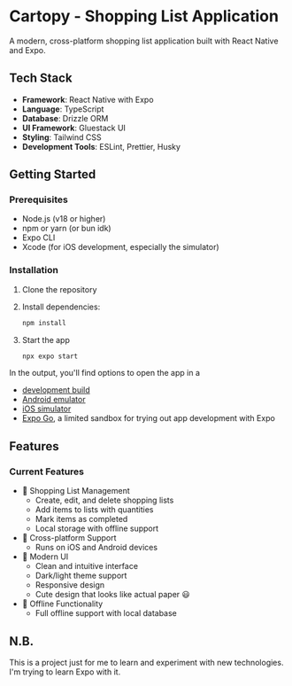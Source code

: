 # Cartopy - Shopping List Application

A modern, cross-platform shopping list application built with React Native and Expo.

## Tech Stack

- **Framework**: React Native with Expo
- **Language**: TypeScript
- **Database**: Drizzle ORM
- **UI Framework**: Gluestack UI
- **Styling**: Tailwind CSS
- **Development Tools**: ESLint, Prettier, Husky

## Getting Started

### Prerequisites

- Node.js (v18 or higher)
- npm or yarn (or bun idk)
- Expo CLI
- Xcode (for iOS development, especially the simulator)

### Installation

1. Clone the repository
2. Install dependencies:

   ```bash
   npm install
   ```

2. Start the app

   ```bash
   npx expo start
   ```

In the output, you'll find options to open the app in a

- [development build](https://docs.expo.dev/develop/development-builds/introduction/)
- [Android emulator](https://docs.expo.dev/workflow/android-studio-emulator/)
- [iOS simulator](https://docs.expo.dev/workflow/ios-simulator/)
- [Expo Go](https://expo.dev/go), a limited sandbox for trying out app development with Expo

## Features

### Current Features

- 📝 Shopping List Management
  - Create, edit, and delete shopping lists
  - Add items to lists with quantities
  - Mark items as completed
  - Local storage with offline support
- 📱 Cross-platform Support
  - Runs on iOS and Android devices
- 🎨 Modern UI
  - Clean and intuitive interface
  - Dark/light theme support
  - Responsive design
  - Cute design that looks like actual paper 😃
- 📱 Offline Functionality
  - Full offline support with local database

## N.B.
This is a project just for me to learn and experiment with new technologies. I'm trying to learn Expo with it. 
